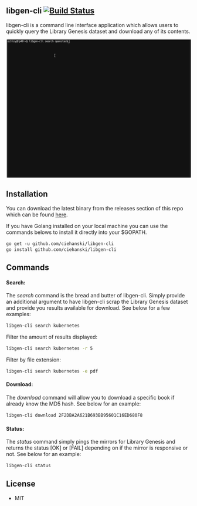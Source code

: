 ## libgen-cli [![Build Status](https://github.com/ciehanski/libgen-cli/workflows/libgen-cli/badge.svg)](https://github.com/ciehanski/libgen-cli/actions)

libgen-cli is a command line interface application which allows users to
quickly query the Library Genesis dataset and download any of its contents.

![Example](https://github.com/ciehanski/libgen-cli/blob/master/resources/libgen-cli-example.gif)

## Installation

You can download the latest binary from the releases section of this repo
which can be found [here](https://github.com/ciehanski/libgen-cli/releases).

If you have Golang installed on your local machine you can use the
commands belows to install it directly into your $GOPATH.

```
go get -u github.com/ciehanski/libgen-cli
go install github.com/ciehanski/libgen-cli
```

## Commands

#### Search:

The _search_ command is the bread and butter of libgen-cli. Simply provide an
additional argument to have libgen-cli scrap the Library Genesis dataset and
provide you results available for download. See below for a few examples:

```bash
libgen-cli search kubernetes
```

Filter the amount of results displayed:

```bash
libgen-cli search kubernetes -r 5
```

Filter by file extension:

```bash
libgen-cli search kubernetes -e pdf
```

#### Download:

The _download_ command will allow you to download a specific book if already 
know the MD5 hash. See below for an example:

```bash
libgen-cli download 2F2DBA2A621B693BB95601C16ED680F8
```

#### Status:

The _status_ command simply pings the mirrors for Library Genesis and
returns the status [OK] or [FAIL] depending on if the mirror is responsive 
or not. See below for an example:

```bash
libgen-cli status
```

## License
- MIT